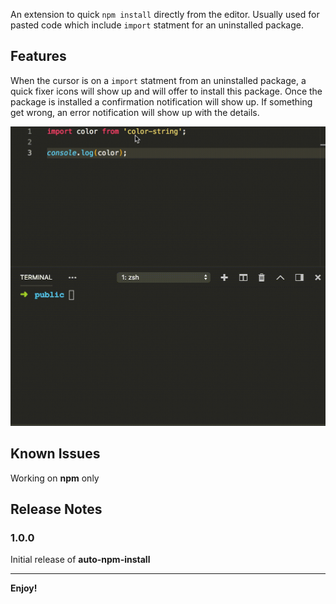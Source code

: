 An extension to quick `npm install` directly from the editor. Usually used for pasted code which include `import` statment for an uninstalled package.

## Features

When the cursor is on a `import` statment from an uninstalled package, a quick fixer icons will show up and will offer to install this package. Once the package is installed a confirmation notification will show up. If something get wrong, an error notification will show up with the details.

![screen record](assets/screen.gif)

## Known Issues

Working on **npm** only

## Release Notes

### 1.0.0

Initial release of **auto-npm-install**

-----------------------------------------------------------------------------------------------------------


**Enjoy!**